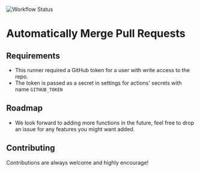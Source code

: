 ![Workflow Status](https://github.com/BaharaJr/merge-pr/actions/workflows/test.yml/badge.svg)

# Automatically Merge Pull Requests
## Requirements
- This runner required a GitHub token for a user with write access to the repo.
- The token is passed as a secret in settings for actions' secrets with name `GITHUB_TOKEN`
## Roadmap

- We look forward to adding more functions in the future, feel free to drop an issue for any features you might want added.

## Contributing

Contributions are always welcome and highly encourage!

